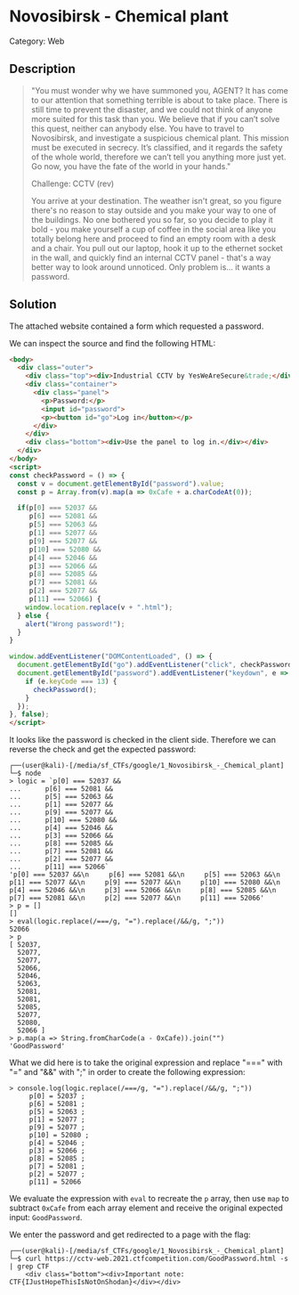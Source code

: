 # Novosibirsk - Chemical plant
Category: Web

## Description

> "You must wonder why we have summoned you, AGENT? It has come to our attention that something terrible is about to take place. There is still time to prevent the disaster, and we could not think of anyone more suited for this task than you. We believe that if you can’t solve this quest, neither can anybody else. You have to travel to Novosibirsk, and investigate a suspicious chemical plant. This mission must be executed in secrecy. It’s classified, and it regards the safety of the whole world, therefore we can’t tell you anything more just yet. Go now, you have the fate of the world in your hands."
> 
> Challenge: CCTV (rev)
> 
> You arrive at your destination. The weather isn't great, so you figure there's no reason to stay outside and you make your way to one of the buildings. No one bothered you so far, so you decide to play it bold - you make yourself a cup of coffee in the social area like you totally belong here and proceed to find an empty room with a desk and a chair. You pull out our laptop, hook it up to the ethernet socket in the wall, and quickly find an internal CCTV panel - that's a way better way to look around unnoticed. Only problem is... it wants a password.

## Solution

The attached website contained a form which requested a password.

We can inspect the source and find the following HTML:

```html
<body>
  <div class="outer">
    <div class="top"><div>Industrial CCTV by YesWeAreSecure&trade;</div></div>
    <div class="container">
      <div class="panel">
        <p>Password:</p>
        <input id="password">
        <p><button id="go">Log in</button></p>
      </div>
    </div>
    <div class="bottom"><div>Use the panel to log in.</div></div>
  </div>
</body>
<script>
const checkPassword = () => {
  const v = document.getElementById("password").value;
  const p = Array.from(v).map(a => 0xCafe + a.charCodeAt(0));

  if(p[0] === 52037 &&
     p[6] === 52081 &&
     p[5] === 52063 &&
     p[1] === 52077 &&
     p[9] === 52077 &&
     p[10] === 52080 &&
     p[4] === 52046 &&
     p[3] === 52066 &&
     p[8] === 52085 &&
     p[7] === 52081 &&
     p[2] === 52077 &&
     p[11] === 52066) {
    window.location.replace(v + ".html");
  } else {
    alert("Wrong password!");
  }
}

window.addEventListener("DOMContentLoaded", () => {
  document.getElementById("go").addEventListener("click", checkPassword);
  document.getElementById("password").addEventListener("keydown", e => {
    if (e.keyCode === 13) {
      checkPassword();
    }
  });
}, false);
</script>
```

It looks like the password is checked in the client side. Therefore we can reverse the check and get the expected password:

```console
┌──(user@kali)-[/media/sf_CTFs/google/1_Novosibirsk_-_Chemical_plant]
└─$ node
> logic = `p[0] === 52037 &&
...      p[6] === 52081 &&
...      p[5] === 52063 &&
...      p[1] === 52077 &&
...      p[9] === 52077 &&
...      p[10] === 52080 &&
...      p[4] === 52046 &&
...      p[3] === 52066 &&
...      p[8] === 52085 &&
...      p[7] === 52081 &&
...      p[2] === 52077 &&
...      p[11] === 52066`
'p[0] === 52037 &&\n     p[6] === 52081 &&\n     p[5] === 52063 &&\n     p[1] === 52077 &&\n     p[9] === 52077 &&\n     p[10] === 52080 &&\n     p[4] === 52046 &&\n     p[3] === 52066 &&\n     p[8] === 52085 &&\n     p[7] === 52081 &&\n     p[2] === 52077 &&\n     p[11] === 52066'
> p = []
[]
> eval(logic.replace(/===/g, "=").replace(/&&/g, ";"))
52066
> p
[ 52037,
  52077,
  52077,
  52066,
  52046,
  52063,
  52081,
  52081,
  52085,
  52077,
  52080,
  52066 ]
> p.map(a => String.fromCharCode(a - 0xCafe)).join("")
'GoodPassword'
```

What we did here is to take the original expression and replace "===" with "=" and "&&" with ";" in order to create the following expression:

```console
> console.log(logic.replace(/===/g, "=").replace(/&&/g, ";"))
     p[0] = 52037 ;
     p[6] = 52081 ;
     p[5] = 52063 ;
     p[1] = 52077 ;
     p[9] = 52077 ;
     p[10] = 52080 ;
     p[4] = 52046 ;
     p[3] = 52066 ;
     p[8] = 52085 ;
     p[7] = 52081 ;
     p[2] = 52077 ;
     p[11] = 52066
```

We evaluate the expression with `eval` to recreate the `p` array, then use `map` to subtract `0xCafe` from each array element and receive the original expected input: `GoodPassword`.

We enter the password and get redirected to a page with the flag:

```console
┌──(user@kali)-[/media/sf_CTFs/google/1_Novosibirsk_-_Chemical_plant]
└─$ curl https://cctv-web.2021.ctfcompetition.com/GoodPassword.html -s | grep CTF
    <div class="bottom"><div>Important note: CTF{IJustHopeThisIsNotOnShodan}</div></div>
```
